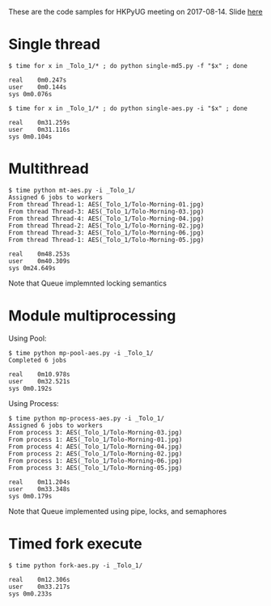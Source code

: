 These are the code samples for HKPyUG meeting on 2017-08-14.
Slide [here](https://www.icloud.com/keynote/0Bh-BI3N3PvatcTyoBNDfP7sA#Python%5FGIL)

# Single thread

```
$ time for x in _Tolo_1/* ; do python single-md5.py -f "$x" ; done

real	0m0.247s
user	0m0.144s
sys	0m0.076s

$ time for x in _Tolo_1/* ; do python single-aes.py -i "$x" ; done

real	0m31.259s
user	0m31.116s
sys	0m0.104s
```

# Multithread

```
$ time python mt-aes.py -i _Tolo_1/
Assigned 6 jobs to workers
From thread Thread-1: AES(_Tolo_1/Tolo-Morning-01.jpg)
From thread Thread-3: AES(_Tolo_1/Tolo-Morning-03.jpg)
From thread Thread-4: AES(_Tolo_1/Tolo-Morning-04.jpg)
From thread Thread-2: AES(_Tolo_1/Tolo-Morning-02.jpg)
From thread Thread-3: AES(_Tolo_1/Tolo-Morning-06.jpg)
From thread Thread-1: AES(_Tolo_1/Tolo-Morning-05.jpg)

real	0m48.253s
user	0m40.309s
sys	0m24.649s
```

Note that Queue implemnted locking semantics

# Module multiprocessing

Using Pool:

```
$ time python mp-pool-aes.py -i _Tolo_1/
Completed 6 jobs

real	0m10.978s
user	0m32.521s
sys	0m0.192s
```

Using Process:

```
$ time python mp-process-aes.py -i _Tolo_1/
Assigned 6 jobs to workers
From process 3: AES(_Tolo_1/Tolo-Morning-03.jpg)
From process 1: AES(_Tolo_1/Tolo-Morning-01.jpg)
From process 4: AES(_Tolo_1/Tolo-Morning-04.jpg)
From process 2: AES(_Tolo_1/Tolo-Morning-02.jpg)
From process 1: AES(_Tolo_1/Tolo-Morning-06.jpg)
From process 3: AES(_Tolo_1/Tolo-Morning-05.jpg)

real	0m11.204s
user	0m33.348s
sys	0m0.179s
```

Note that Queue implemented using pipe, locks, and semaphores

# Timed fork execute

```
$ time python fork-aes.py -i _Tolo_1/

real	0m12.306s
user	0m33.217s
sys	0m0.233s

```
